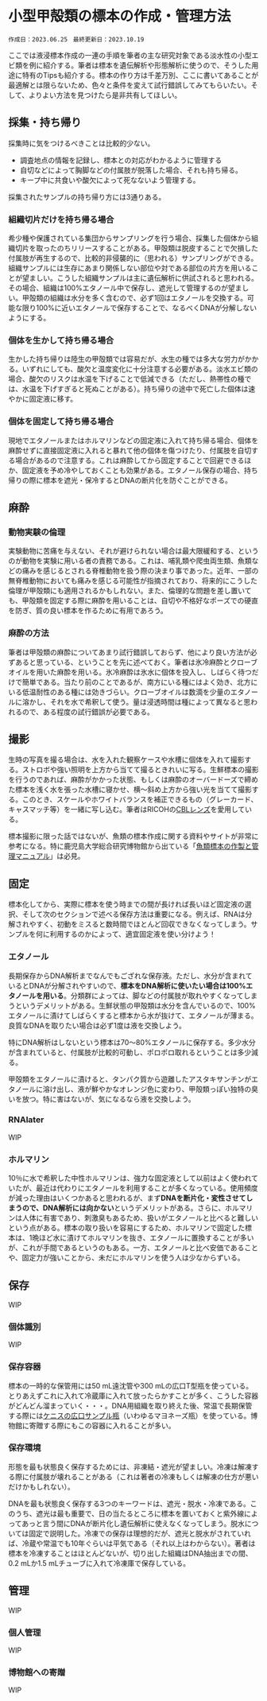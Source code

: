 # 小型甲殻類の標本の作成・管理方法

`作成日：2023.06.25 ` 
`最終更新日：2023.10.19`

ここでは液浸標本作成の一連の手順を筆者の主な研究対象である淡水性の小型エビ類を例に紹介する。筆者は標本を遺伝解析や形態解析に使うので、そうした用途に特有のTipsも紹介する。標本の作り方は千差万別、ここに書いてあることが最適解とは限らないため、色々と条件を変えて試行錯誤してみてもらいたい。そして、よりよい方法を見つけたら是非共有してほしい。

## 採集・持ち帰り

採集時に気をつけるべきことは比較的少ない。

- 調査地点の情報を記録し、標本との対応がわかるように管理する
- 自切などによって胸脚などの付属肢が脱落した場合、それも持ち帰る。
- キープ中に共食いや酸欠によって死なないよう管理する。

採集されたサンプルの持ち帰り方には3通りある。

### 組織切片だけを持ち帰る場合

希少種や保護されている集団からサンプリングを行う場合、採集した個体から組織切片を取ったのちリリースすることがある。甲殻類は脱皮することで欠損した付属肢が再生するので、比較的非侵襲的に（思われる）サンプリングができる。組織サンプルには生存にあまり関係しない部位や対である部位の片方を用いることが望ましい。こうした組織サンプルは主に遺伝解析に供試されると思われる。その場合、組織は100%エタノール中で保存し、遮光して管理するのが望ましい。甲殻類の組織は水分を多く含むので、必ず1回はエタノールを交換する。可能な限り100%に近いエタノールで保存することで、なるべくDNAが分解しないようにする。

### 個体を生かして持ち帰る場合

生かした持ち帰りは陸生の甲殻類では容易だが、水生の種では多大な労力がかかる。いずれにしても、酸欠と温度変化に十分注意する必要がある。淡水エビ類の場合、酸欠のリスクは水温を下げることで低減できる（ただし、熱帯性の種では、水温を下げすぎると死ぬことがある）。持ち帰りの途中で死亡した個体は速やかに固定液に移す。

### 個体を固定して持ち帰る場合

現地でエタノールまたはホルマリンなどの固定液に入れて持ち帰る場合、個体を麻酔せずに直接固定液に入れると暴れて他の個体を傷つけたり、付属肢を自切する場合があるので注意する。これは麻酔してから固定することで回避できるほか、固定液を予め冷やしておくことも効果がある。エタノール保存の場合、持ち帰りの際に標本を遮光・保冷するとDNAの断片化を防ぐことができる。

## 麻酔

### 動物実験の倫理

実験動物に苦痛を与えない、それが避けられない場合は最大限緩和する、というのが動物を実験に用いる者の責務である。これは、哺乳類や爬虫両生類、魚類などの痛みを感じるとされる脊椎動物を扱う際の決まり事であった。近年、一部の無脊椎動物においても痛みを感じる可能性が指摘されており、将来的にこうした倫理が甲殻類にも適用されるかもしれない。また、倫理的な問題を差し置いても、甲殻類を固定する際に麻酔を用いることは、自切や不格好なポーズでの硬直を防ぎ、質の良い標本を作るために有用であろう。

### 麻酔の方法

筆者は甲殻類の麻酔についてあまり試行錯誤しておらず、他により良い方法が必ずあると思っている、ということを先に述べておく。筆者は氷冷麻酔とクローブオイルを用いた麻酔を用いる。氷冷麻酔は氷水に個体を投入し、しばらく待つだけで簡単である。当たり前のことであるが、南方にいる種にはよく効き、北方にいる低温耐性のある種には効きづらい。クローブオイルは数滴を少量のエタノールに溶かし、それを水で希釈して使う。量は浸透時間は種によって異なると思われるので、ある程度の試行錯誤が必要である。

## 撮影

生時の写真を撮る場合は、水を入れた観察ケースや水槽に個体を入れて撮影する。ストロボや強い照明を上方から当てて撮るときれいに写る。生鮮標本の撮影を行うのであれば、麻酔がかかった状態、もしくは麻酔のオーバードーズで締めた標本を浅く水を張った水槽に寝かせ、横〜斜め上方から強い光を当てて撮影する。このとき、スケールやホワイトバランスを補正できるもの（グレーカード、キャスマッチ等）を一緒に写し込む。筆者はRICOHの[CBLレンズ](https://ricohimagingstore.com/cbl-lens-110mm-s0098893.html)を愛用している。

標本撮影に限った話ではないが、魚類の標本作成に関する資料やサイトが非常に参考になる。特に鹿児島大学総合研究博物館から出ている「[魚類標本の作製と管理マニュアル](https://www.museum.kagoshima-u.ac.jp/staff/motomura/FishCollectionManual.pdf)」は必見。

## 固定

標本化してから、実際に標本を使う時までの間が長ければ長いほど固定液の選択、そして次のセクションで述べる保存方法は重要になる。例えば、RNAは分解されやすく、初動をミスると数時間でほとんど回収できなくなってしまう。サンプルを何に利用するのかによって、適宜固定液を使い分けよう！

### エタノール

長期保存からDNA解析までなんでもござれな保存液。ただし、水分が含まれているとDNAが分解されやすいので、**標本をDNA解析に使いたい場合は100%エタノールを用いる**。分類群によっては、脚などの付属肢が取れやすくなってしまうというデメリットがある。生鮮状態の甲殻類は水分を含んでいるので、100%エタノールに漬けてしばらくすると標本から水が抜けて、エタノールが薄まる。良質なDNAを取りたい場合は必ず1度は液を交換しよう。

特にDNA解析はしないという標本は70〜80%エタノールに保存する。多少水分が含まれていると、付属肢が比較的可動し、ポロポロ取れるということは多少減る。

甲殻類をエタノールに漬けると、タンパク質から遊離したアスタキサンチンがエタノールに溶け出し、液が鮮やかなオレンジ色に変わり、甲殻類っぽい独特の臭いを放つ。特に害はないが、気になるなら液を交換しよう。

### RNAlater

WIP

### ホルマリン

10％に水で希釈した中性ホルマリンは、強力な固定液として以前はよく使われていたが、最近は代わりにエタノールを利用することが多くなっている。使用頻度が減った理由はいくつかあると思われるが、まず**DNAを断片化・変性させてしまうので、DNA解析には向かない**というデメリットがある。さらに、ホルマリンは人体に有害であり、刺激臭もあるため、扱いがエタノールと比べると難しいという点がある。標本の取り扱いを容易にするため、ホルマリンで固定した標本は、1晩ほど水に漬けてホルマリンを抜き、エタノールに置換することが多いが、これが手間であるというのもある。一方、エタノールと比べ安価であることや、固定力が強いことから、未だにホルマリンを使う人は少なからずいる。

## 保存

WIP

### 個体識別

WIP

### 保存容器

標本の一時的な保管用には50 mL遠沈管や300 mLの広口T型瓶を使っている。とりあえずこれに入れて冷蔵庫に入れて放ったらかすことが多く、こうした容器がどんどん溜まっていく・・・。DNA用組織を取り終えた後、常温で長期保管する際には[ケニスの広口サンプル瓶](https://www.kenis.co.jp/onlineshop/product/11310370)（いわゆるマヨネーズ瓶）を使っている。博物館に寄贈する際にもこの容器に入れることが多い。

### 保存環境

形態を最も状態良く保存するためには、非凍結・遮光が望ましい。冷凍は解凍する際に付属肢が壊れることがある（これは著者の冷凍もしくは解凍の仕方が悪いだけかもしれない）。

DNAを最も状態良く保存する3つのキーワードは、遮光・脱水・冷凍である。このうち、遮光は最も重要で、日の当たるところに標本を置いておくと紫外線によってあっと言う間にDNAが断片化し遺伝解析に使えなくなってしまう。脱水については固定で説明した。冷凍での保存は理想的だが、遮光と脱水がされていれば、冷蔵や常温でも10年ぐらいは平気である（それ以上はわからない）。著者は標本を冷凍することはほとんどないが、切り出した組織はDNA抽出までの間、0.2 mLか1.5 mLチューブに入れて冷凍庫で保存している。

## 管理

WIP

### 個人管理

WIP

### 博物館への寄贈

WIP
